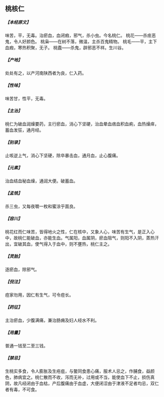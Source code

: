 ## 桃核仁

##### 【本经原文】
味苦，平，无毒。治瘀血，血闭瘕，邪气，杀小虫。今名桃仁。
桃花——杀疰恶鬼，令人好颜色。
桃枭——在树不落，微温，主杀百鬼精物。
桃毛——平，主下血瘕，寒热积聚，无子。
桃蠹——杀鬼，辟邪恶不祥。生川谷。
##### 【产地】
处处有之，以产河南陕西者为良，仁入药。
##### 【性味】
味苦甘，性平，无毒。
##### 【主治】
桃仁为破血润燥要药，主行瘀血，消心下坚硬，治血晕血痞血积血痢，血热燥痒，蓄血发狂，通月经。
##### 【别录】
止咳逆上气，消心下坚硬，除卒暴击血，通月血，止心腹痛。
##### 【元素】
治血结血秘血燥，通润大便。破蓄血。
##### 【孟铣】
杀三虫，又每夜嚼一枚和蜜涂乎面良。
##### 【容川】
桃花红而仁味苦，皆得地火之性，仁在核中，又象人心，味苦有生气，是正入心中，故桃仁能破血，亦能生血。气属阳，血属阴，瘀血阻气，则阳不入阴，蒸热汗出，宜破其血，使气得入于血中，则不壅热，桃仁主之。
##### 【灵胎】
逐瘀血，除邪气。
##### 【倪注】
痘家勿用，因仁有生气，可令痘长。
##### 【药征】
主治瘀血，少腹满痛，兼治肠痈及妇人经水不利。
##### 【用量】
普通一钱至二至三钱。
##### 【禁忌】
生桃实多食，令人膨胀及生疮疽，与鳖同食患心痛，服术人忌之，作脯食，益颜色，肺病宜之。桃仁散而不收，泻而无补，过用或不当，能使血下不止，损伤真阴，故凡经闭由于血枯，产后腹痛由于血虚，大便闭涩由于津液不足者均忌，双仁者有毒，不可食。